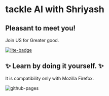 # tackle AI with Shriyash

## Pleasant to meet you! 

Join US for Greater good.

[![lite-badge](https://jupyterlite.rtfd.io/en/latest/_static/badge.svg)](https://jupyterlite.github.io/demo)


## ✨ Learn by doing it yourself. ✨


It is compatibility only with Mozilla Firefox.


![github-pages](https://user-images.githubusercontent.com/591645/120649478-18258400-c47d-11eb-80e5-185e52ff2702.gif)

